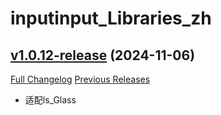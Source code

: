 # inputinput_Libraries_zh

## [v1.0.12-release](https://github.com/CvCn/InputInput/tree/v1.0.12-release) (2024-11-06)
[Full Changelog](https://github.com/CvCn/InputInput/compare/v1.0.11-release...v1.0.12-release) [Previous Releases](https://github.com/CvCn/InputInput/releases)

- 适配ls\_Glass  
